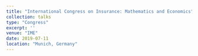 ```yaml
---
title: "International Congress on Insurance: Mathematics and Economics"
collection: talks
type: "Congress"
excerpt: ''
venue: "IME"
date: 2019-07-11
location: "Munich, Germany"
---
```

